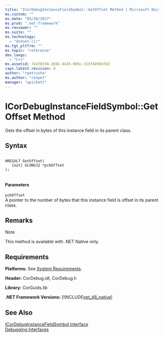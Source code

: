 ```yaml
---
title: "ICorDebugInstanceFieldSymbol::GetOffset Method | Microsoft Docs"
ms.custom: ""
ms.date: "03/30/2017"
ms.prod: ".net-framework"
ms.reviewer: ""
ms.suite: ""
ms.technology: 
  - "dotnet-clr"
ms.tgt_pltfrm: ""
ms.topic: "reference"
dev_langs: 
  - "C++"
ms.assetid: 7e470150-2b92-4425-989c-315f48964fd2
caps.latest.revision: 4
author: "rpetrusha"
ms.author: "ronpet"
manager: "wpickett"
---
```

# ICorDebugInstanceFieldSymbol::GetOffset Method
Gets the offset in bytes of this instance field in its parent class.  
  
## Syntax  
  
```  
  
HRESULT GetOffset(  
   [out] ULONG32 *pcbOffset  
);  
  
```  
  
#### Parameters  
 `pcbOffset`  
 A pointer to the number of bytes that this instance field is offset in its parent class.  
  
## Remarks  
  
> [!NOTE]
>  This method is available with .NET Native only.  
  
## Requirements  
 **Platforms:** See [System Requirements](../../../../docs/framework/get-started/system-requirements.md).  
  
 **Header:** CorDebug.idl, CorDebug.h  
  
 **Library:** CorGuids.lib  
  
 **.NET Framework Versions:** [!INCLUDE[net_46_native](../../../../includes/net-46-native-md.md)]  
  
## See Also  
 [ICorDebugInstanceFieldSymbol Interface](../../../../docs/framework/unmanaged-api/debugging/icordebuginstancefieldsymbol-interface.md)   
 [Debugging Interfaces](../../../../docs/framework/unmanaged-api/debugging/debugging-interfaces.md)